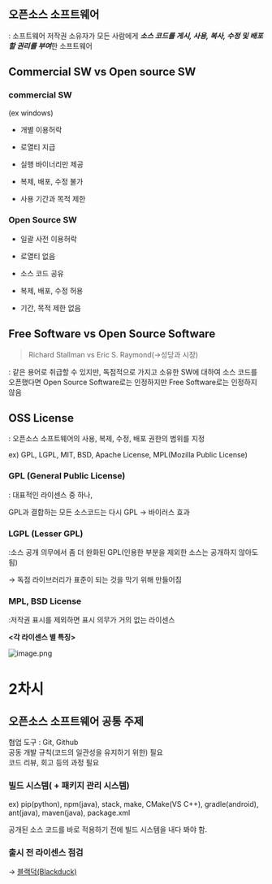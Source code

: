 ## 오픈소스 소프트웨어

: 소프트웨어 저작권 소유자가 모든 사람에게 ***소스 코드를 게시, 사용, 복사, 수정 및 배포할 권리를 부여***한 소프트웨어

## Commercial SW vs Open source SW

### commercial SW

(ex windows)

* 개별 이용허락

* 로열티 지급

* 실행 바이너리만 제공

* 복제, 배포, 수정 불가

* 사용 기간과 목적 제한

### Open Source SW

* 일괄 사전 이용허락

* 로열티 없음

* 소스 코드 공유

* 복제, 배포, 수정 허용

* 기간, 목적 제한 없음

## Free Software vs Open Source Software

>Richard Stallman vs Eric S. Raymond(→성당과 시장)

: 같은 용어로 취급할 수 있지만, 독점적으로 가지고 소유한 SW에 대하여 소스 코드를 오픈했다면 Open Source Software로는 인정하지만 Free Software로는 인정하지 않음

## OSS License

: 오픈소스 소프트웨어의 사용, 복제, 수정, 배포 권한의 범위를 지정

ex) GPL, LGPL, MIT, BSD, Apache License, MPL(Mozilla Public License)

### GPL (General Public License)

: 대표적인 라이센스 중 하나,

GPL과 결합하는 모든 소스코드는 다시 GPL → 바이러스 효과

### LGPL (Lesser GPL)

:소스 공개 의무에서 좀 더 완화된 GPL(인용한 부분을 제외한 소스는 공개하지 않아도 됨)

→ 독점 라이브러리가 표준이 되는 것을 막기 위해 만들어짐

### MPL, BSD License

:저작권 표시를 제외하면 표시 의무가 거의 없는 라이센스

**<각 라이센스 별 특징>**

![image.png](https://prod-files-secure.s3.us-west-2.amazonaws.com/0037da19-baf2-4c6d-8353-1479d4ca5e87/75e62e47-ae04-4ed4-af32-69e268cb6920/image.png)

# 2차시

## 오픈소스 소프트웨어 공통 주제

협업 도구 : Git, Github  
공동 개발 규칙(코드의 일관성을 유지하기 위한) 필요  
코드 리뷰, 회고 등의 과정 필요

### 빌드 시스템( + 패키지 관리 시스템)

ex) pip(python), npm(java), stack, make, CMake(VS C++), gradle(android), ant(java), maven(java), package.xml  

공개된 소스 코드를 바로 적용하기 전에 빌드 시스템을 내다 봐야 함.

### 출시 전 라이센스 점검

→ [블랙덕(Blackduck)](https://www.kmstech.co.kr/BlackDuck)
